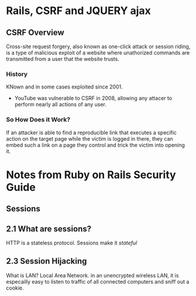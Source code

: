 # Rails, CSRF and JQUERY ajax

## CSRF Overview
Cross-site request forgery, also known as one-click attack or session riding, is a type of malicious exploit of a website where unathorized commands are transmitted from a user that the website trusts. 

### History 
KNown and in some cases exploited since 2001. 
* YouTube was vulnerable to CSRF in 2008, allowing any attacer to perform nearly all actions of any user. 

### So How Does it Work?
If an attacker is able to find a reproducible link that executes a specific action on the target page while the victim is logged in there, they can embed such a link on a page they control and trick the victim into opening it. 

# Notes from Ruby on Rails Security Guide 

## Sessions 
## 2.1 What are sessions?
HTTP is a stateless protocol. Sessions make it *stateful*

## 2.3 Session Hijacking
What is LAN? Local Area Network. in an unencrypted wireless LAN, it is especailly easy to listen to traffic of all connected computers and sniff out a cookie. 